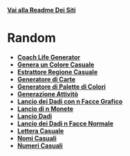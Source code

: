**[Vai alla Readme Dei Siti](../Readme.md)**

# Random

- **[Coach Life Generator](Coach_Life_Generator)**
- **[Genera un Colore Casuale](Colore_Casuale)**
- **[Estrattore Regione Casuale](Estrai_Regione)**
- **[Generatore di Carte](Generatore_di_Carte)**
- **[Generatore di Palette di Colori](Generatore_Palette)**
- **[Generazione Attivitò](Generazione_Attività)**
- **[Lancio dei Dadi con n Facce Grafico](Lancio%20Dadi%20N%20facce)**
- **[Lancio di n Monete](Lancio%20Monete)**
- **[Lancio Dadi](Lancio_Dadi)**
- **[Lancio dei Dadi n Facce Normale](Lancio_dei_dadi_N)**
- **[Lettera Casuale](Lettera_Casuale)**
- **[Nomi Casuali](Nomi%20Casuali)**
- **[Numeri Casuali](Numeri_Casuali)**
